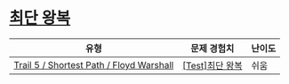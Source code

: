 # [최단 왕복](https://www.codetree.ai/trails/complete/curated-cards/test-shortest-round-trip)

|유형|문제 경험치|난이도|
|---|---|---|
|[Trail 5 / Shortest Path / Floyd Warshall](https://www.codetree.ai/trail-info/intermediate-mid/)|[[Test]최단 왕복](https://www.codetree.ai/trails/complete/curated-cards/test-shortest-round-trip/)|쉬움|

